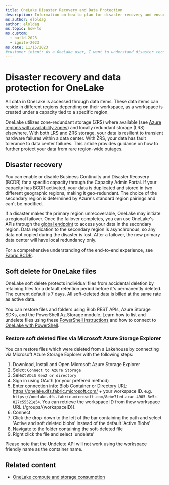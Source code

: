 ```yaml
---
title: OneLake Disaster Recovery and Data Protection
description: Information on how to plan for disaster recovery and ensure OneLake data protection in Microsoft Fabric.
ms.author: eloldag
author: eloldag
ms.topic: how-to
ms.custom:
  - build-2023
  - ignite-2023
ms.date: 11/15/2023
#customer intent: As a OneLake user, I want to understand disaster recovery and data protection options so that I can ensure the safety and availability of my data.
---
```


# Disaster recovery and data protection for OneLake

All data in OneLake is accessed through data items. These data items can reside in different regions depending on their workspace, as a workspace is created under a capacity tied to a specific region.

OneLake utilizes zone-redundant storage (ZRS) where available (see [Azure regions with availability zones](/azure/reliability/availability-zones-service-support#azure-regions-with-availability-zone-support)) and locally redundant storage (LRS) elsewhere. With both LRS and ZRS storage, your data is resilient to transient hardware failures within a data center. With ZRS, your data has fault tolerance to data center failures. This article provides guidance on how to further protect your data from rare region-wide outages.

## Disaster recovery

You can enable or disable Business Continuity and Disaster Recovery (BCDR) for a specific capacity through the Capacity Admin Portal. If your capacity has BCDR activated, your data is duplicated and stored in two different geographic regions, making it geo-redundant. The choice of the secondary region is determined by Azure's standard region pairings and can't be modified.

If a disaster makes the primary region unrecoverable, OneLake may initiate a regional failover. Once the failover completes, you can use OneLake's APIs through the [global endpoint](onelake-access-api.md) to access your data in the secondary region. Data replication to the secondary region is asynchronous, so any data not copied during the disaster is lost. After a failover, the new primary data center will have local redundancy only.

For a comprehensive understanding of the end-to-end experience, see [Fabric BCDR](/azure/reliability/reliability-fabric).

## Soft delete for OneLake files

OneLake soft delete protects individual files from accidental deletion by retaining files for a default retention period before it's permanently deleted. The current default is 7 days. All soft-deleted data is billed at the same rate as active data.

You can restore files and folders using Blob REST APIs, Azure Storage SDKs, and the PowerShell Az.Storage module.  Learn how to list and undelete files using these [PowerShell instructions](/azure/storage/blobs/soft-delete-blob-manage#restore-soft-deleted-blobs-and-directories-by-using-powershell) and how to connect to [OneLake with PowerShell](../onelake/onelake-powershell.md#connect-to-onelake-with-azure-powershell).

### Restore soft deleted files via Microsoft Azure Storage Explorer

You can restore files which were deleted from a Lakehouse by connecting via Microsoft Azure Storage Explorer with the following steps:
1. Download, Install and Open Microsoft Azure Storage Explorer
2. Select `Connect to Azure Storage`
3. Select `ADLS Gen2 or directory`
4. Sign in using OAuth (or your prefered method)
5. Enter connection info: Blob Container or Directory URL: https://onelake.dfs.fabric.microsoft.com/ + your workspace ID.
  e.g. `https://onelake.dfs.fabric.microsoft.com/8ebe7fed-acac-4905-8e5c-027c55521e54`. You can retrieve the workspace ID from thew workspace URL (/groups/{workspaceID}).
6. Connect
7. Click the drop-down to the left of the bar containing the path and select 'Active and soft deleted blobs' instead of the default 'Active Blobs'
8. Navigate to the folder containing the soft-deleted file
9. Right click the file and select 'undelete'

Please note that the Undelete API  will not work using the workspace friendly name as the container name.

## Related content

- [OneLake compute and storage consumption](onelake-consumption.md)
